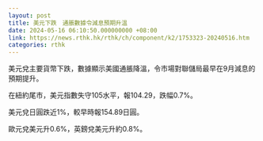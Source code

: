 ```yaml
---
layout: post
title: 美元下跌　通脹數據令減息預期升溫
date: 2024-05-16 06:10:50.000000000 +08:00
link: https://news.rthk.hk/rthk/ch/component/k2/1753323-20240516.htm
categories: rthk
---
```


美元兌主要貨幣下跌，數據顯示美國通脹降溫，令市場對聯儲局最早在9月減息的預期提升。

在紐約尾市，美元指數失守105水平，報104.29，跌幅0.7%。

美元兌日圓跌近1%，較早時報154.89日圓。

歐元兌美元升0.6%，英鎊兌美元升約0.8%。
